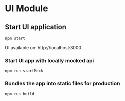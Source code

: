 # UI Module


## Start UI application  
`npm start`  

UI available on: http://localhost:3000

### Start UI app with locally mocked api  
`npm run startMock`  

### Bundles the app into static files for production  
`npm run build`
